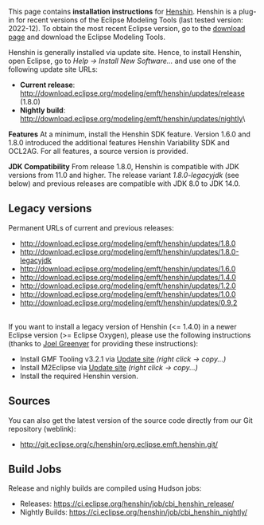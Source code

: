 
This page contains **installation instructions** for
[Henshin](Henshin "wikilink"). Henshin is a plug-in for recent versions
of the Eclipse Modeling Tools (last tested version: 2022-12). To obtain
the most recent Eclipse version, go to the [download
page](https://www.eclipse.org/downloads/packages/) and download the
Eclipse Modeling Tools.

Henshin is generally installed via update site. Hence, to install
Henshin, open Eclipse, go to *Help -\> Install New Software\...* and use
one of the following update site URLs:

-   **Current release**:
    <http://download.eclipse.org/modeling/emft/henshin/updates/release>
    (1.8.0)
-   **Nightly build**:
    <http://download.eclipse.org/modeling/emft/henshin/updates/nightly>\

**Features** At a minimum, install the Henshin SDK feature. Version
1.6.0 and 1.8.0 introduced the additional features Henshin Variability
SDK and OCL2AG. For all features, a source version is provided.

**JDK Compatibility** From release 1.8.0, Henshin is compatible with JDK
versions from 11.0 and higher. The release variant *1.8.0-legacyjdk*
(see below) and previous releases are compatible with JDK 8.0 to JDK
14.0.

## Legacy versions

Permanent URLs of current and previous releases:

-   <http://download.eclipse.org/modeling/emft/henshin/updates/1.8.0>
-   <http://download.eclipse.org/modeling/emft/henshin/updates/1.8.0-legacyjdk>
-   <http://download.eclipse.org/modeling/emft/henshin/updates/1.6.0>
-   <http://download.eclipse.org/modeling/emft/henshin/updates/1.4.0>
-   <http://download.eclipse.org/modeling/emft/henshin/updates/1.2.0>
-   <http://download.eclipse.org/modeling/emft/henshin/updates/1.0.0>
-   <http://download.eclipse.org/modeling/emft/henshin/updates/0.9.2>

\
If you want to install a legacy version of Henshin (\<= 1.4.0) in a
newer Eclipse version (\>= Eclipse Oxygen), please use the following
instructions (thanks to [Joel Greenyer](http://jgreen.de/) for providing
these instructions):

-   Install GMF Tooling v3.2.1 via [Update
    site](http://download.eclipse.org/modeling/gmp/gmf-tooling/updates/releases-3.2.1/)
    *(right click -\> copy\...)*
-   Install M2Eclipse via [Update
    site](http://download.eclipse.org/technology/m2e/releases) *(right
    click -\> copy\...)*
-   Install the required Henshin version.

## Sources

You can also get the latest version of the source code directly from our
Git repository (weblink):

-   <http://git.eclipse.org/c/henshin/org.eclipse.emft.henshin.git/>

## Build Jobs

Release and nighly builds are compiled using Hudson jobs:

-   Releases: <https://ci.eclipse.org/henshin/job/cbi_henshin_release/>
-   Nightly Builds:
    <https://ci.eclipse.org/henshin/job/cbi_henshin_nightly/>


